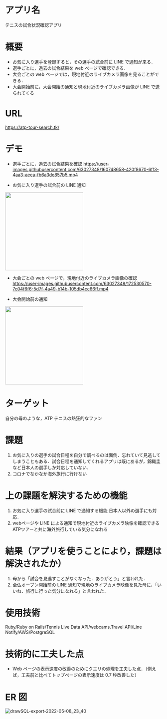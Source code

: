 # アプリ名
 
テニスの試合状況確認アプリ

# 概要

 
- お気に入り選手を登録すると，その選手の試合前に LINE で通知が来る．
- 選手ごとに，過去の試合結果を web ページで確認できる．
- 大会ごとの web ページでは，現地付近のライブカメラ画像を見ることができる．
- 大会開始前に，大会開始の通知と現地付近のライブカメラ画像が LINE で送られてくる

# URL 

https://atp-tour-search.tk/


# デモ

- 選手ごとに，過去の試合結果を確認
https://user-images.githubusercontent.com/63027348/160748658-420f8670-6ff3-4aa3-aeea-fb6a3de857b5.mp4

- お気に入り選手の試合前の LINE 通知

<img src="https://user-images.githubusercontent.com/63027348/172530859-46d9d331-13e6-4710-9783-9c7248649425.jpg" width="250">

- 大会ごとの web ページで，現地付近のライブカメラ画像の確認
https://user-images.githubusercontent.com/63027348/172530570-7c04f6f6-5d7f-4a49-b14b-105db4cc66ff.mp4


- 大会開始前の通知

<img src="https://user-images.githubusercontent.com/63027348/172531122-63b20259-6304-4413-83f8-503e32bffeab.jpg" width="250">



# ターゲット

自分の母のような，ATP テニスの熱狂的なファン

# 課題

1. お気に入りの選手の試合日程を自分で調べるのは面倒．忘れていて見逃してしまうこともある．試合日程を通知してくれるアプリは既にあるが，錦織圭など日本人の選手しか対応していない．
2. コロナでなかなか海外旅行に行けない

# 上の課題を解決するための機能

1. お気に入り選手の試合前に LINE で通知する機能
日本人以外の選手にも対応．
2. webページや LINE による通知で現地付近のライブカメラ映像を確認できる
ATPツアーと共に海外旅行している気分になれる

# 結果（アプリを使うことにより，課題は解決されたか）

1. 母から「試合を見逃すことがなくなった．ありがとう」と言われた．
2. 全仏オープン開始前の LINE 通知で現地のライブカメラ映像を見た母に，「いいね．旅行に行った気分になれる」と言われた．

# 使用技術

Ruby/Ruby on Rails/Tennis Live Data API/webcams.Travel API/Line Notify/AWS/PostgreSQL


# 技術的に工夫した点

- Web ページの表示速度の改善のためにクエリの処理を工夫した点．（例えば，工夫前と比べてトップページの表示速度は 0.7 秒改善した）

# ER 図

![drawSQL-export-2022-05-08_23_40](https://user-images.githubusercontent.com/63027348/167301526-6e61c79d-6b87-4fbf-aa6f-f3b83fb892b1.png)
